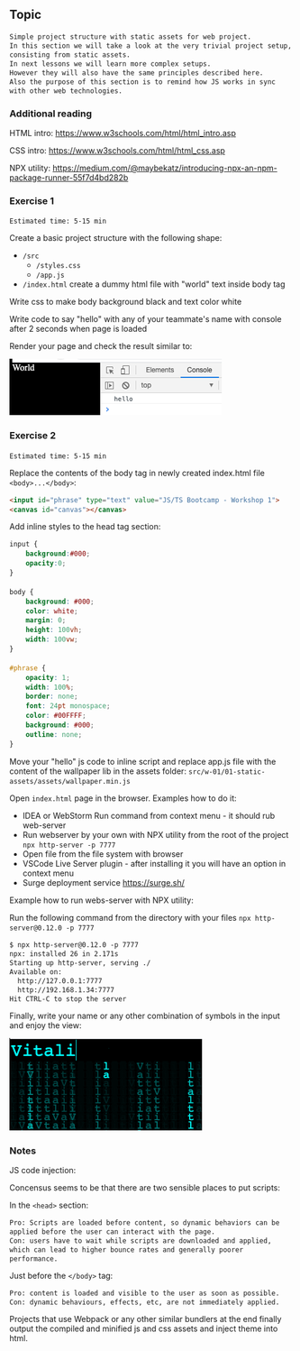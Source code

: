 ## Topic

```text
Simple project structure with static assets for web project.
In this section we will take a look at the very trivial project setup,
consisting from static assets.
In next lessons we will learn more complex setups.
However they will also have the same principles described here.
Also the purpose of this section is to remind how JS works in sync
with other web technologies.
```

### Additional reading

HTML intro: https://www.w3schools.com/html/html_intro.asp

CSS intro: https://www.w3schools.com/html/html_css.asp

NPX utility: https://medium.com/@maybekatz/introducing-npx-an-npm-package-runner-55f7d4bd282b


### Exercise 1

`Estimated time: 5-15 min`

Create a basic project structure with the following shape:
- `/src`
    - `/styles.css`
    - `/app.js` 
- `/index.html` create a dummy html file with "world" text inside body tag
 
Write css to make body background black and text color white

Write code to say "hello" with any of your teammate's name with console after 2 seconds when page is loaded
 
Render your page and check the result similar to:

![image](assets/static-assets-1.png)
 
### Exercise 2

`Estimated time: 5-15 min`
 
Replace the contents of the body tag in newly created index.html file `<body>...</body>`: 

```html
<input id="phrase" type="text" value="JS/TS Bootcamp - Workshop 1">
<canvas id="canvas"></canvas>
```

Add inline styles to the head tag section:
```css
input {
    background:#000;
    opacity:0;
}

body {
    background: #000;
    color: white;
    margin: 0;
    height: 100vh;
    width: 100vw;
}

#phrase {
    opacity: 1;
    width: 100%;
    border: none;
    font: 24pt monospace;
    color: #00FFFF;
    background: #000;
    outline: none;
}
```

Move your "hello" js code to inline script and replace app.js file with the content of the wallpaper lib in the assets folder: 
`src/w-01/01-static-assets/assets/wallpaper.min.js`

Open `index.html` page in the browser. Examples how to do it:

- IDEA or WebStorm Run command from context menu - it should rub web-server
- Run webserver by your own with NPX utility from the root of the project `npx http-server -p 7777`
- Open file from the file system with browser
- VSCode Live Server plugin - after installing it you will have an option in context menu
- Surge deployment service https://surge.sh/

Example how to run webs-server with NPX utility:

Run the following command from the directory with your files `npx http-server@0.12.0 -p 7777`
```shell script
$ npx http-server@0.12.0 -p 7777
npx: installed 26 in 2.171s
Starting up http-server, serving ./
Available on:
  http://127.0.0.1:7777
  http://192.168.1.34:7777
Hit CTRL-C to stop the server
```

Finally, write your name or any other combination of symbols in the input and enjoy the view:

![image](assets/static-assets-2.png)

### Notes


JS code injection:

Concensus seems to be that there are two sensible places to put scripts:

In the `<head>` section:

```
Pro: Scripts are loaded before content, so dynamic behaviors can be applied before the user can interact with the page.
Con: users have to wait while scripts are downloaded and applied, which can lead to higher bounce rates and generally poorer performance.
```

Just before the `</body>` tag:

```
Pro: content is loaded and visible to the user as soon as possible.
Con: dynamic behaviours, effects, etc, are not immediately applied.
```

Projects that use Webpack or any other similar bundlers at the end finally
output the compiled and minified js and css assets and inject theme into html.
